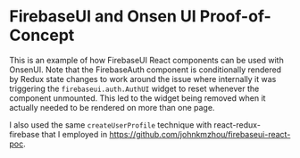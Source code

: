 # FirebaseUI and Onsen UI Proof-of-Concept

This is an example of how FirebaseUI React components can be used with OnsenUI. Note that the FirebaseAuth component is conditionally rendered by Redux state changes to work around the issue where internally it was triggering the `firebaseui.auth.AuthUI` widget to reset whenever the component unmounted. This led to the widget being removed when it actually needed to be rendered on more than one page.

I also used the same `createUserProfile` technique with react-redux-firebase that I employed in https://github.com/johnkmzhou/firebaseui-react-poc.